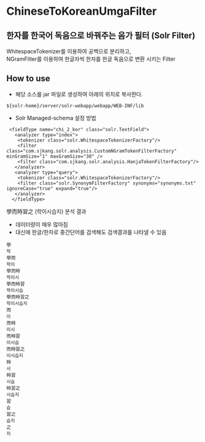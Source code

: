 # ChineseToKoreanUmgaFilter

## 한자를 한국어 독음으로 바꿔주는 음가 필터 (Solr Filter)<br>

WhitespaceTokenizer를 이용하여 공백으로 분리하고,<br>
NGramFilter를 이용하여 한글자씩 한자를 한글 독음으로 변환 시키는 Filter<br>


## How to use
- 해당 소스를 jar 파일로 생성하여 아래의 위치로 복사한다.
```
${solr-home}/server/solr-webapp/webapp/WEB-INF/lib
```


* Solr Managed-schema 설정 방법

```
 <fieldType name="chi_2_kor" class="solr.TextField">
   <analyzer type="index">
   	<tokenizer class="solr.WhitespaceTokenizerFactory"/>
	<filter class="com.sjkang.solr.analysis.CustomNGramTokenFilterFactory" minGramSize="1" maxGramSize="30" />
	<filter class="com.sjkang.solr.analysis.HanjaTokenFilterFactory"/> 
   </analyzer>
   <analyzer type="query">
  	<tokenizer class="solr.WhitespaceTokenizerFactory"/>
	<filter class="solr.SynonymFilterFactory" synonyms="synonyms.txt" ignoreCase="true" expand="true"/>
   </analyzer>
  </fieldType>
```


學而時習之 (학이시습지) 분석 결과

- 데이터량이 매우 많아짐
- 대신에 한글/한자로 중간단어를 검색해도 검색결과를 나타낼 수 있음

```
學
학
學而
학이
學而時
학이시
學而時習
학이시습
學而時習之
학이시습지
而
이
而時
이시
而時習
이시습
而時習之
이시습지
時
시
時習
시습
時習之
시습지
習
습
習之
습지
之
지
```